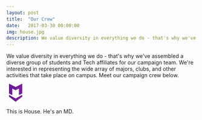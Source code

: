 ```yaml
---
layout: post
title:  "Our Crew"
date:   2017-03-30 00:00:00
img: house.jpg
description: We value diversity in everything we do - that's why we've assembled a diverse group of students and Tech affiliates for our campaign team. We're interested in representing the wide array of majors, clubs, and other activities that take place on campus. Meet our campaign crew after the jump.
---
```


We value diversity in everything we do - that's why we've assembled a diverse group of students and Tech affiliates for our campaign team. We're interested in representing the wide array of majors, clubs, and other activities that take place on campus. Meet our campaign crew below.

![alt text](https://github.com/adam-p/markdown-here/raw/master/src/common/images/icon48.png "Logo Title Text 1")

This is House. He's an MD.

